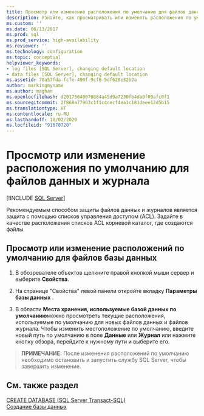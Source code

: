 ```yaml
---
title: Просмотр или изменение расположения по умолчанию для файлов данных и журнала | Документы Майкрософт
description: Узнайте, как просматривать или изменять расположения по умолчанию для файлов данных и журнала SQL Server. Ознакомьтесь с возможностями защиты файлов с помощью списков управления доступом (ACL).
ms.custom: ''
ms.date: 06/13/2017
ms.prod: sql
ms.prod_service: high-availability
ms.reviewer: ''
ms.technology: configuration
ms.topic: conceptual
helpviewer_keywords:
- log files [SQL Server], changing default location
- data files [SQL Server], changing default location
ms.assetid: 70a57fda-fcfe-490f-9cf6-5df620e32b2a
author: markingmyname
ms.author: maghan
ms.openlocfilehash: d20175640070884a45d9a7230fb4da0f09afc0f1
ms.sourcegitcommit: 2f868a77903c1f1c4cecf4ea1c181deee12d5b15
ms.translationtype: HT
ms.contentlocale: ru-RU
ms.lasthandoff: 10/02/2020
ms.locfileid: "91670720"
---
```

# <a name="view-or-change-the-default-locations-for-data-and-log-files"></a>Просмотр или изменение расположения по умолчанию для файлов данных и журнала
 [!INCLUDE [SQL Server](../../includes/applies-to-version/sqlserver.md)]
  
 Рекомендуемым способом защиты файлов данных и журналов является защита с помощью списков управления доступом (ACL). Задайте в качестве расположения списков ACL корневой каталог, где создаются файлы.  
 
  
## <a name="view-or-change-the-default-locations-for-database-files"></a>Просмотр или изменение расположений по умолчанию для файлов базы данных  
  
1.  В обозревателе объектов щелкните правой кнопкой мыши сервер и выберите **Свойства**.  
  
2.  На странице "Свойства" левой панели откройте вкладку **Параметры базы данных** .  
  
3.  В области **Места хранения, используемые базой данных по умолчанию**можно просмотреть текущие расположения, используемые по умолчанию для новых файлов данных и файлов журнала. Чтобы изменить местоположение по умолчанию, введите новый путь по умолчанию в поле **Данные** или **Журнал** или нажмите кнопку обзора, перейдите к нужному пути и выберите его.  
  
>**ПРИМЕЧАНИЕ.** После изменения расположений по умолчанию необходимо остановить и запустить службу SQL Server, чтобы завершить изменение.  
  
## <a name="see-also"></a>См. также раздел  
 [CREATE DATABASE (SQL Server Transact-SQL)](../../t-sql/statements/create-database-transact-sql.md)   
 [Создание базы данных](../../relational-databases/databases/create-a-database.md)  
  
